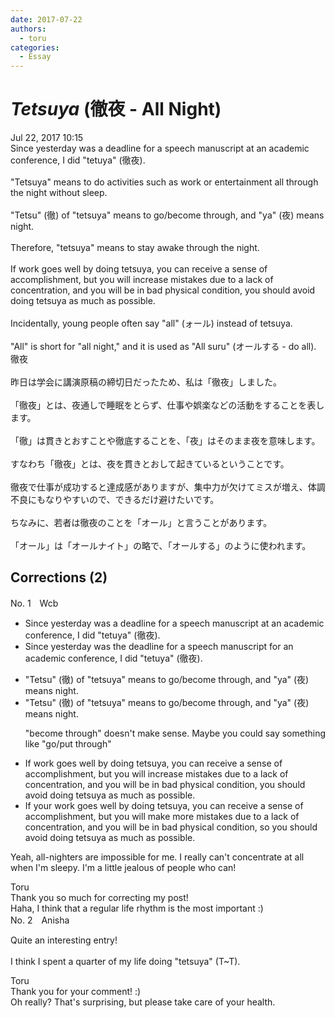 ```yaml
---
date: 2017-07-22
authors:
  - toru
categories:
  - Essay
---
```


<h1 id="subject_show"><strong><em>Tetsuya</strong></em> (徹夜 - All Night)</h1>
<div class="date">Jul 22, 2017 10:15</div>
<div id="post"><div id="body_show_ori">
Since yesterday was a deadline for a speech manuscript at an academic conference, I did "tetuya" (徹夜).<br/><br/>"Tetsuya" means to do activities such as work or entertainment all through the night without sleep.<br/><br/>"Tetsu" (徹) of "tetsuya" means to go/become through, and "ya" (夜) means night.<br/><br/>Therefore, "tetsuya" means to stay awake through the night.<br/><br/>If work goes well by doing tetsuya, you can receive a sense of accomplishment, but you will increase mistakes due to a lack of concentration, and you will be in bad physical condition, you should avoid doing tetsuya as much as possible.<br/><br/>Incidentally, young people often say "all" (ォール) instead of tetsuya.<br/><br/>"All" is short for "all night," and it is used as "All suru" (オールする - do all).
</div></div>

<!-- more -->

<div id="post_ja"><div id="body_show_mo">
徹夜<br/><br/>昨日は学会に講演原稿の締切日だったため、私は「徹夜」しました。<br/><br/>「徹夜」とは、夜通しで睡眠をとらず、仕事や娯楽などの活動をすることを表します。<br/><br/>「徹」は貫きとおすことや徹底することを、「夜」はそのまま夜を意味します。<br/><br/>すなわち「徹夜」とは、夜を貫きとおして起きているということです。<br/><br/>徹夜で仕事が成功すると達成感がありますが、集中力が欠けてミスが増え、体調不良にもなりやすいので、できるだけ避けたいです。<br/><br/>ちなみに、若者は徹夜のことを「オール」と言うことがあります。<br/><br/>「オール」は「オールナイト」の略で、「オールする」のように使われます。
</div></div>

## Corrections (2)
<div id="block"><div class="first_name"> No. 1　<span class="just_name">Wcb</span></div><div id="block2">
<ul class="correction_field">
<li class="incorrect">Since yesterday was a deadline for a speech manuscript at an academic conference, I did "tetuya" (徹夜).</li>
<li class="corrected correct">
Since yesterday was <span class="f_blue">the </span>deadline for a speech manuscript<span class="f_blue"> for </span>an academic conference, I did "tetuya" (徹夜).
</li>
</ul>
<ul class="correction_field">
<li class="incorrect">"Tetsu" (徹) of "tetsuya" means to go/become through, and "ya" (夜) means night.</li>
<li class="corrected correct">
"Tetsu" (徹) of "tetsuya" means to go<span class="f_red"><span class="sline">/become</span></span> through, and "ya" (夜) means night.
<p class="correction_comment">"become through" doesn't make sense. Maybe you could say something like "go/put through"</p>
</li>
</ul>
<ul class="correction_field">
<li class="incorrect">If work goes well by doing tetsuya, you can receive a sense of accomplishment, but you will increase mistakes due to a lack of concentration, and you will be in bad physical condition, you should avoid doing tetsuya as much as possible.</li>
<li class="corrected correct">
If <span class="f_blue">your </span>work goes well by doing tetsuya, you can receive a sense of accomplishment, but you will <span class="f_blue">make more </span>mistakes due to a lack of concentration, and you will be in bad physical condition, <span class="f_blue">so</span> you should avoid doing tetsuya as much as possible.
</li>
</ul>
<p class="comment_small">
 Yeah, all-nighters are impossible for me. I really can't concentrate at all when I'm sleepy. I'm a little jealous of people who can!
</p>

</div><div class="name"><span class="just_name">Toru</span><br>
Thank you so much for correcting my post!<br/>Haha, I think that a regular life rhythm is the most important :)
</div>
</div>
<div id="block"><div class="first_name"> No. 2　<span class="just_name">Anisha</span></div><div id="block2">
<p class="comment_small">
 Quite an interesting entry!
 <br/>
 <br/>
 I think I spent a quarter of my life doing "tetsuya" (T~T).
</p>

</div><div class="name"><span class="just_name">Toru</span><br>
Thank you for your comment! :)<br/>Oh really? That's surprising, but please take care of your health.
</div>
</div>
